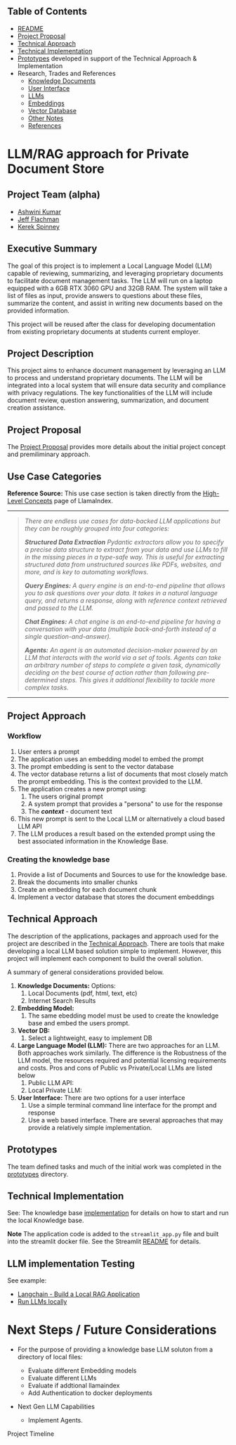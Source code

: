 ## Table of Contents

 - [README](README.md)
 - [Project Proposal](docs/project_proposal.md)
 - [Technical Approach](docs/technical_approach.md)
 - [Technical Implementation](technical_implementation.md)
 - [Prototypes](Prototypes/README.md) developed in support of the Technical Approach & Implementation
 - Research, Trades and References
   - [Knowledge Documents](docs/knowledge_documents.md)
   - [User Interface](docs/user_interface.md)
   - [LLMs](docs/LLMs.md)
   - [Embeddings](docs/embedding.md)
   - [Vector Database](docs/vectorDB.md)
   - [Other Notes](docs/misc_notes.md)
   - [References](docs/references.md)

# LLM/RAG approach for Private Document Store

## Project Team (alpha)
- [Ashwini Kumar](github.com/sharwnakumar)
- [Jeff Flachman](github.com/jflachman)
- [Kerek Spinney](github.com/kerekspinney)

## Executive Summary

The goal of this project is to implement a Local Language Model (LLM) capable of reviewing, summarizing, and leveraging proprietary documents to facilitate document management tasks. The LLM will run on a laptop equipped with a 6GB RTX 3060 GPU and 32GB RAM. The system will take a list of files as input, provide answers to questions about these files, summarize the content, and assist in writing new documents based on the provided information.

This project will be reused after the class for developing documentation from existing proprietary documents at students current employer.

## Project Description

This project aims to enhance document management by leveraging an LLM to process and understand proprietary documents. The LLM will be integrated into a local system that will ensure data security and compliance with privacy regulations. The key functionalities of the LLM will include document review, question answering, summarization, and document creation assistance.

## Project Proposal

The [Project Proposal](project_proposal.md) provides more details about the initial project concept and premiliminary approach.

## Use Case Categories

**Reference Source:** This use case section is taken directly from the [High-Level Concepts](https://docs.llamaindex.ai/en/stable/getting_started/concepts/) page of LlamaIndex.

---
> *There are endless use cases for data-backed LLM applications but they can be roughly grouped into four categories:*
>
>***Structured Data Extraction** Pydantic extractors allow you to specify a precise data structure to extract from your data and use LLMs to fill in the missing pieces in a type-safe way. This is useful for extracting structured data from unstructured sources like PDFs, websites, and more, and is key to automating workflows.*
>
>***Query Engines:** A query engine is an end-to-end pipeline that allows you to ask questions over your data. It takes in a natural language query, and returns a response, along with reference context retrieved and passed to the LLM.*
>
>***Chat Engines:** A chat engine is an end-to-end pipeline for having a conversation with your data (multiple back-and-forth instead of a single question-and-answer).*
>
>***Agents:** An agent is an automated decision-maker powered by an LLM that interacts with the world via a set of tools. Agents can take an arbitrary number of steps to complete a given task, dynamically deciding on the best course of action rather than following pre-determined steps. This gives it additional flexibility to tackle more complex tasks.*

---

## Project Approach

### Workflow

1. User enters a prompt
2. The application uses an embedding model to embed the prompt 
3. The prompt embedding is sent to the vector database
4. The vector database returns a list of documents that most closely match the prompt embedding.  This is the context provided to the LLM.
5. The application creates a new prompt using:
   1. The users original prompt
   2. A system prompt that provides a "persona" to use for the response
   3. The ***context*** - document text
6. This new prompt is sent to the Local LLM or alternatively a cloud based LLM API
7. The LLM produces a result based on the extended prompt using the best associated information in the Knowledge Base.

### Creating the knowledge base

1. Provide a list of Documents and Sources to use for the knowledge base.
2. Break the documents into smaller chunks
3. Create an embedding for each document chunk
4. Implement a vector database that stores the document embeddings


## Technical Approach

The description of the applications, packages and approach used for the project are described in the [Technical Approach](technical_approach.md).  There are tools that make developing a local LLM based solution simple to implement.  However, this project will implement each component to build the overall solution.

A summary of general considerations provided below.

1. **Knowledge Documents:** Options:
   1. Local Documents (pdf, html, text, etc)
   2. Internet Search Results
2. **Embedding Model:**
   1. The same ebedding model must be used to create the knowledge base and embed the users prompt.
3. **Vector DB:**
   1. Select a lightweight, easy to implement DB
4. **Large Language Model (LLM):** There are two approaches for an LLM. Both approaches work similarly.  The difference is the Robustness of the LLM model, the resources required and potential licensing requirements and costs.  Pros and cons of Public vs Private/Local LLMs are listed below
   1. Public LLM API:  
   2. Local Private LLM:
5. **User Interface:** There are two options for a user interface
   1. Use a simple terminal command line interface for the prompt and response
   2. Use a web based interface.  There are several approaches that may provide a relatively simple implementation.

## Prototypes

The team defined tasks and much of the initial work was completed in the [prototypes](prototype/README.md) directory.

## Technical Implementation

See: The knowledge base [implementation](technical_implementation.md) for details on how to start and run the local Knowledge base.

**Note** The application code is added to the `streamlit_app.py` file and built into the streamlit docker file.  See the Streamlit [README](README.md) for details.

## LLM implementation Testing

See example:  

  - [Langchain - Build a Local RAG Application](https://python.langchain.com/v0.2/docs/tutorials/local_rag/)
  - [Run LLMs locally](https://python.langchain.com/v0.1/docs/guides/development/local_llms/)


# Next Steps / Future Considerations

- For the purpose of providing a knowledge base LLM soluton from a directory of local files:
  - Evaluate different Embedding models
  - Evaluate different LLMs
  - Evaluate if addtional llamaindex 
  - Add Authentication to docker deployments

- Next Gen LLM Capabilities
  - Implement Agents.


Project Timeline
